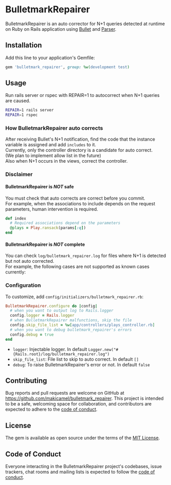 # BulletmarkRepairer

BulletmarkRepairer is an auto corrector for N+1 queries detected at runtime on Ruby on Rails application using [Bullet](https://github.com/flyerhzm/bullet) and [Parser](https://github.com/whitequark/parser).

## Installation

Add this line to your application's Gemfile:

```ruby
gem 'bulletmark_repairer', group: %w(development test)
```

## Usage

Run rails server or rspec with REPAIR=1 to autocorrect when N+1 queries are caused.

```bash
REPAIR=1 rails server
REPAIR=1 rspec
```

### How BulletmarkRepairer auto corrects

After receiving Bullet's N+1 notification, find the code that the instance variable is assigned and add `includes` to it.  
Currently, only the controller directory is a candidate for auto correct.  
(We plan to implement allow list in the future)  
Also when N+1 occurs in the views, correct the controller.

### Disclaimer

#### BulletmarkRepairer is *NOT* safe

You must check that auto corrects are correct before you commit.  
For example, when the associations to include depends on the request parameters, human intervention is required.

```ruby
def index
  # Required associations depend on the parameters
  @plays = Play.ransack(params[:q])
end
```

#### BulletmarkRepairer is *NOT* complete

You can check `log/bulletmark_repairer.log` for files where N+1 is detected but not auto corrected.  
For example, the following cases are not supported as known cases currently:

### Configuration

To customize, add `config/initializers/bulletmark_repairer.rb`:

```ruby
BulletmarkRepairer.configure do |config|
  # when you want to output log to Rails.logger
  config.logger = Rails.logger
  # when BulletmarkRepairer malfunctions, skip the file
  config.skip_file_list = %w[app/controllers/plays_controller.rb]
  # when you want to debug bulletmark_repairer's errors
  config.debug = true
end
```

- `logger`: Injectable logger. In default `Logger.new("#{Rails.root}/log/bulletmark_repairer.log")`
- `skip_file_list`: File list to skip to auto correct. In default `[]`
- `debug`: To raise BulletmarkRepairer's error or not. In default `false`

## Contributing

Bug reports and pull requests are welcome on GitHub at <https://github.com/makicamel/bulletmark_repairer>. This project is intended to be a safe, welcoming space for collaboration, and contributors are expected to adhere to the [code of conduct](https://github.com/makicamel/bulletmark_repairer/blob/main/CODE_OF_CONDUCT.md).

## License

The gem is available as open source under the terms of the [MIT License](https://opensource.org/licenses/MIT).

## Code of Conduct

Everyone interacting in the BulletmarkRepairer project's codebases, issue trackers, chat rooms and mailing lists is expected to follow the [code of conduct](https://github.com/makicamel/bulletmark_repairer/blob/main/CODE_OF_CONDUCT.md).
